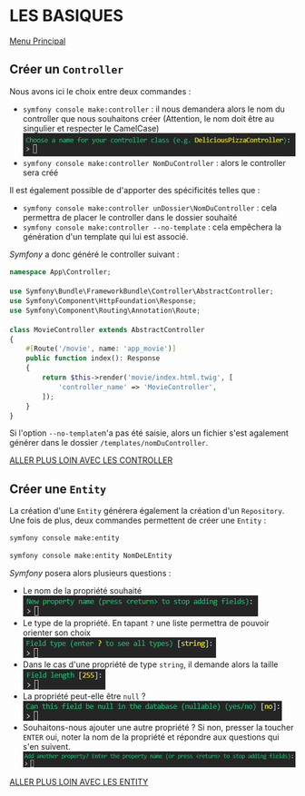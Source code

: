 # LES BASIQUES
[Menu Principal](../README.md)
## Créer un `Controller`
Nous avons ici le choix entre deux commandes :
* `symfony console make:controller` : il nous demandera alors le nom du controller que nous souhaitons créer (Attention, le nom doit être au singulier et respecter le CamelCase)  
  ![symfony console make:controller](./pictures/makeController.png)
* `symfony console make:controller NomDuController` : alors le controller sera créé

Il est également possible de d'apporter des spécificités telles que :
* `symfony console make:controller unDossier\NomDuController` : cela permettra de placer le controller dans le dossier souhaité
* `symfony console make:controller --no-template` : cela empêchera la génération d'un template qui lui est associé.

*Symfony*  a donc généré le controller suivant :
```php
namespace App\Controller;

use Symfony\Bundle\FrameworkBundle\Controller\AbstractController;
use Symfony\Component\HttpFoundation\Response;
use Symfony\Component\Routing\Annotation\Route;

class MovieController extends AbstractController
{
    #[Route('/movie', name: 'app_movie')]
    public function index(): Response
    {
        return $this->render('movie/index.html.twig', [
            'controller_name' => 'MovieController',
        ]);
    }
}
```
Si l'option `--no-template`n'a pas été saisie, alors un fichier s'est agalement générer dans le dossier `/templates/nomDuController`.

[ALLER PLUS LOIN AVEC LES CONTROLLER](./controller.md)

## Créer une `Entity`
La création d'une `Entity` générera également la création d'un `Repository`.
Une fois de plus, deux commandes permettent de créer une `Entity` :
```sh
symfony console make:entity
```
```sh
symfony console make:entity NomDeLEntity
```
*Symfony* posera alors plusieurs questions :
* Le nom de la propriété souhaité  
  ![nom de la propriété de l'entité](./pictures/makeEntity%20q1.png)
* Le type de la propriété. En tapant `?` une liste permettra de pouvoir orienter son choix  
  ![type de la propriété](./pictures/makeEntity%20q2.png)
* Dans le cas d'une propriété de type `string`, il demande alors la taille  
  ![taille de la propriété](./pictures/makeEntity%20q3.png)
* La propriété peut-elle être `null` ?  
  ![nullable ?](./pictures/makeEntity%20q4.png)
* Souhaitons-nous ajouter une autre propriété ? Si non, presser la toucher `ENTER` oui, noter la nom de la propriété et répondre aux questions qui s'en suivent.  
  ![other property ?](./pictures/makeEntity%20q5.png)

[ALLER PLUS LOIN AVEC LES ENTITY](./entity.md)